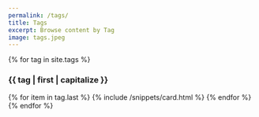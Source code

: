 ```yaml
---
permalink: /tags/
title: Tags
excerpt: Browse content by Tag
image: tags.jpeg
---
```

<!-- Content -->
<main class="p-3" aria-label="Content">
    <section class="container">
    {% for tag in site.tags %}
        <h3 id="{{ tag | first | slugify }}">{{ tag | first | capitalize }}</h3>
        <div class="row row-cols-1 row-cols-md-3">
            {% for item in tag.last %}
            {% include /snippets/card.html %}
            {% endfor %}
        </div>
    {% endfor %}
    </section>
</main>